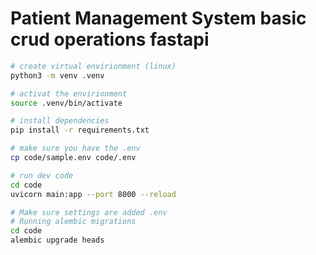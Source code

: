 # Patient Management System basic crud operations fastapi

```bash
# create virtual envirionment (linux)
python3 -m venv .venv

# activat the envirionment
source .venv/bin/activate

# install dependencies
pip install -r requirements.txt

# make sure you have the .env
cp code/sample.env code/.env

# run dev code
cd code
uvicorn main:app --port 8000 --reload

# Make sure settings are added .env
# Running alembic migrations
cd code
alembic upgrade heads

```
